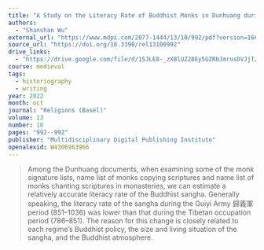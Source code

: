 ```yaml
---
title: "A Study on the Literacy Rate of Buddhist Monks in Dunhuang during the Late Tang, Five Dynasties, and Early Song Period"
authors:
  - "Shanshan Wu"
external_url: "https://www.mdpi.com/2077-1444/13/10/992/pdf?version=1666350900"
source_url: "https://doi.org/10.3390/rel13100992"
drive_links:
  - "https://drive.google.com/file/d/1SJLE8-_zXBlUZ28Ey5GZRbJmrusDVJjT/view?usp=drivesdk"
course: medieval
tags:
  - historiography
  - writing
year: 2022
month: oct
journal: "Religions (Basel)"
volume: 13
number: 10
pages: "992--992"
publisher: "Multidisciplinary Digital Publishing Institute"
openalexid: W4306963966
---
```


> Among the Dunhuang documents, when examining some of the monk signature lists, name list of monks copying scriptures and name list of monks chanting scriptures in monasteries, we can estimate a relatively accurate literacy rate of the Buddhist sangha.
> Generally speaking, the literacy rate of the sangha during the Guiyi Army 歸義軍 period (851–1036) was lower than that during the Tibetan occupation period (786–851).
> The reason for this change is closely related to each regime’s Buddhist policy, the size and living situation of the sangha, and the Buddhist atmosphere.
